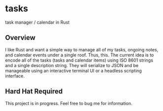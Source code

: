 # tasks
task manager / calendar in Rust

## Overview
I like Rust and want a simple way to manage all of my tasks, ongoing notes, and calendar events under a single roof. Thus, this. The current idea is to encode all of the tasks (tasks and calendar items) using ISO 8601 strings and a single description string. They will serialize to JSON and be manageable using an interactive terminal UI or a headless scripting interface.
## Hard Hat Required
This project is in progress. Feel free to bug me for information.
